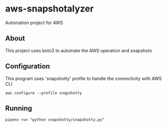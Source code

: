# aws-snapshotalyzer
Automation project for AWS

## About

This project uses boto3 to automate the AWS operation and snapshots


## Configuration

This program uses 'snapshotty' profile to handle the connectivity with AWS CLI

`aws configure --profile snapshotty`


## Running

`pipenv run "python snapshotty/snapshotty.py"`
